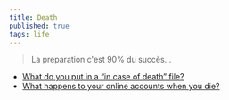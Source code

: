 ```yaml
---
title: Death
published: true
tags: life
---
```

> La preparation c'est 90% du succès...

- [What do you put in a “in case of death” file?](https://news.ycombinator.com/item?id=36364182)
- [What happens to your online accounts when you die?](https://news.ycombinator.com/item?id=42991112)

